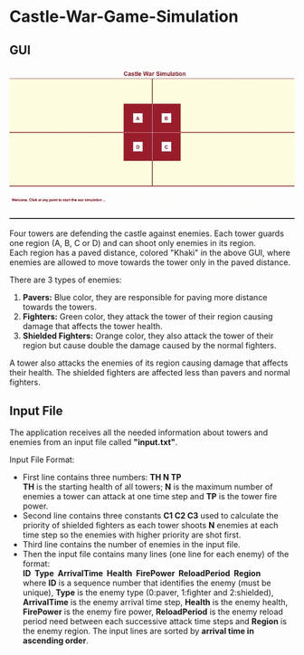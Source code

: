 # Castle-War-Game-Simulation
## GUI
![](https://github.com/AlyNasr/Castle-War-Game-Simulation/blob/main/simulation.gif)  

Four towers are defending the castle against enemies. Each tower guards one region (A, B, C or D) and can shoot only enemies in its region.  
Each region has a paved distance, colored "Khaki" in the above GUI, where enemies are allowed to move towards the tower only in the paved distance.  

There are 3 types of enemies:  
1. **Pavers:** Blue color, they are responsible for paving more distance towards the towers.  
2. **Fighters:** Green color, they attack the tower of their region causing damage that affects the tower health.  
3. **Shielded Fighters:** Orange color, they also attack the tower of their region but cause double the damage caused by the normal fighters. 
 
A tower also attacks the enemies of its region causing damage that affects their health. The shielded fighters are affected less than pavers and normal fighters.  

## Input File  
The application receives all the needed information about towers and enemies from an input file called **"input.txt"**.  

Input File Format:  
- First line contains three numbers: **TH N TP**  
**TH** is the starting health of all towers; **N** is the maximum number of enemies a tower can attack at one time step and **TP** is the tower fire power.  
- Second line contains three constants **C1 C2 C3** used to calculate the priority of shielded fighters as each tower shoots **N** enemies at each time step so the enemies with higher priority are shot first.  
- Third line contains the number of enemies in the input file.  
- Then the input file contains many lines (one line for each enemy) of the format:  
**ID ‏‏‎ ‎Type  ‏‏‎ ‎ArrivalTime  ‏‏‎ ‎Health  ‏‏‎ ‎FirePower  ‏‏‎ ‎ReloadPeriod  ‏‏‎ ‎Region**  
where **ID** is a sequence number that identifies the enemy (must be unique), **Type** is the enemy type (0:paver, 1:fighter and 2:shielded), **ArrivalTime** is the enemy arrival time step, **Health** is the enemy health, **FirePower** is the enemy fire power, **ReloadPeriod** is the enemy reload period need between each successive attack time steps and **Region** is the enemy region. The input lines are sorted by **arrival time in ascending order**.  

  


